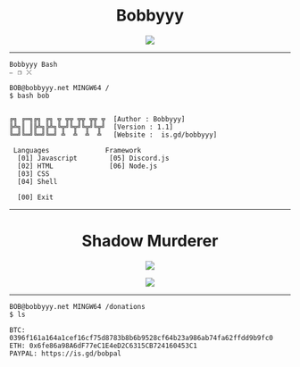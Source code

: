 
<h1 align="center">Bobbyyy</h1>
<p align="center">
  <img src="https://cdn.discordapp.com/attachments/884851431608291328/952313841109319790/LongClosedEnglishsetter-size_restricted.gif">
</p>


-----

```
Bobbyyy Bash													    ⎯⠀❐⠀⤬
```
```
BOB@bobbyyy.net MINGW64 / 
$ bash bob


╔╗ ╔═╗╔╗ ╔╗ ╦ ╦╦ ╦╦ ╦╦ ╦  [Author : Bobbyyy]
╠╩╗║ ║╠╩╗╠╩╗╚╦╝╚╦╝╚╦╝╚╦╝  [Version : 1.1]
╚═╝╚═╝╚═╝╚═╝ ╩  ╩  ╩  ╩	  [Website :  is.gd/bobbyyy]

 Languages              Framework
  [01] Javascript        [05] Discord.js
  [02] HTML              [06] Node.js
  [03] CSS
  [04] Shell

  [00] Exit
```

-----

<h1 align="center">Shadow Murderer</h1>
<p align="center">
  <img src="https://c.tenor.com/nnL9_iloBGUAAAAC/uk-drill.gif">
</p>
<p align="center">
<a  href="https://is.gd/shadowm"><img src="https://img.shields.io/badge/Discord-7289DA?style=for-the-badge&logo=discord&logoColor=white"></img></a>
</p>

-----



```
BOB@bobbyyy.net MINGW64 /donations
$ ls

BTC: 0396f161a164a1cef16cf75d8783b8b6b9528cf64b23a986ab74fa62ffdd9b9fc0
ETH: 0x6fe86a98A6dF77eC1E4eD2C6315CB724160453C1
PAYPAL: https://is.gd/bobpal
```
